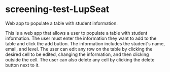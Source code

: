 # screening-test-LupSeat
Web app to populate a table with student information.

This is a web app that allows a user to populate a table with student information. The user must enter the information they want to add to the table and click the add button. The information includes the student's name, email, and level. The user can edit any row on the table by clicking the desired cell to be edited, changing the information, and then clicking outside the cell. The user can also delete any cell by clicking the delete button next to it. 
